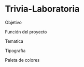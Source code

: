 # Trivia-Laboratoria
<p>Objetivo</p>
<p>Función del proyecto</p>
<p>Tematica</p>
<p>Tipografía</p>
<p>Paleta de colores</p>
